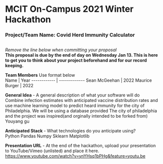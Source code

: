 # MCIT On-Campus 2021 Winter Hackathon  
### Project/Team Name: Covid Herd Immunity Calculator
##  

*Remove the line below when committing your proposal*  
**This proposal is due by the end of day on Wednesday Jan 13. This is here to get you to think about your project beforehand and for our record keeping.**

**Team Members**  Use format below  
Name | Year
------------ | -------------
Sean McGeehan | 2022
Maurice Burger | 2022


**General Idea**  - A general description of what your software will do  
Combine infection estimates with anticipated vaccine distribution rates and use machine learning model to predict heard immunity for the city of Philadelphia. We will be using a database provided The city of philadelphia and the project was inspired(and orginally intended to be forked from) Youyang gu

**Anticipated Stack** - What technologies do you anticipate using?  
Python
Pandas
Numpy
Sklearn
Matplotlib

**Presentation URL** - At the end of the hackathon, upload your presentation to YouTube/Vimeo (unlisted) and place it here.  
https://www.youtube.com/watch?v=ynYHsq1bPHg&feature=youtu.be
